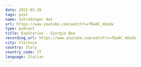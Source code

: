 ```yaml
---
date: 2021-02-20
tags: post
name: Schrodinger Hat
url: https://www.youtube.com/watch?v=fDw8C_mUa3w
type: podcast
title: ExpStories - Giorgio Boa
recording_url: https://www.youtube.com/watch?v=fDw8C_mUa3w
city: Florence
country: Italy
country_code: IT
language: Italian
---
```

